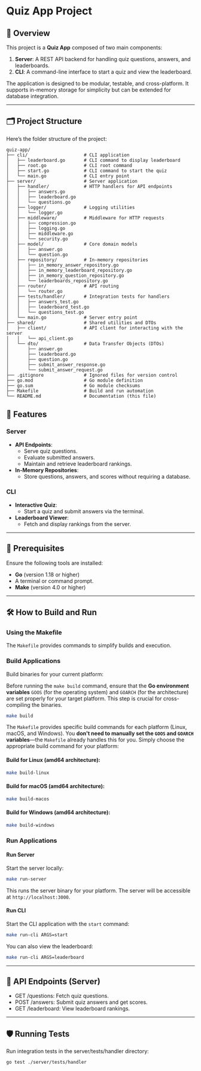 # Quiz App Project

## 📖 Overview

This project is a **Quiz App** composed of two main components:

1. **Server**: A REST API backend for handling quiz questions, answers, and leaderboards.
2. **CLI**: A command-line interface to start a quiz and view the leaderboard.

The application is designed to be modular, testable, and cross-platform. It supports in-memory storage for simplicity but can be extended for database integration.

---

## 🗂️ Project Structure

Here’s the folder structure of the project:

```plaintext
quiz-app/
├── cli/                     # CLI application
│   ├── leaderboard.go       # CLI command to display leaderboard
│   ├── root.go              # CLI root command
│   ├── start.go             # CLI command to start the quiz
│   └── main.go              # CLI entry point
├── server/                  # Server application
│   ├── handler/             # HTTP handlers for API endpoints
│   │   ├── answers.go
│   │   ├── leaderboard.go
│   │   └── questions.go
│   ├── logger/              # Logging utilities
│   │   └── logger.go
│   ├── middleware/          # Middleware for HTTP requests
│   │   ├── compression.go
│   │   ├── logging.go
│   │   ├── middleware.go
│   │   └── security.go
│   ├── model/               # Core domain models
│   │   ├── answer.go
│   │   └── question.go
│   ├── repository/          # In-memory repositories
│   │   ├── in_memory_answer_repository.go
│   │   ├── in_memory_leaderboard_repository.go
│   │   ├── in_memory_question_repository.go
│   │   └── leaderboards_repository.go
│   ├── router/              # API routing
│   │   └── router.go
│   ├── tests/handler/       # Integration tests for handlers
│   │   ├── answers_test.go
│   │   ├── leaderboard_test.go
│   │   └── questions_test.go
│   └── main.go              # Server entry point
├── shared/                  # Shared utilities and DTOs
│   ├── client/              # API client for interacting with the server
│   │   └── api_client.go
│   └── dto/                 # Data Transfer Objects (DTOs)
│       ├── answer.go
│       ├── leaderboard.go
│       ├── question.go
│       ├── submit_answer_response.go
│       └── submit_answer_request.go
├── .gitignore               # Ignored files for version control
├── go.mod                   # Go module definition
├── go.sum                   # Go module checksums
├── Makefile                 # Build and run automation
└── README.md                # Documentation (this file)
```

## 🚀 Features

### Server

- **API Endpoints**:
  - Serve quiz questions.
  - Evaluate submitted answers.
  - Maintain and retrieve leaderboard rankings.
- **In-Memory Repositories**:
  - Store questions, answers, and scores without requiring a database.

### CLI

- **Interactive Quiz**:
  - Start a quiz and submit answers via the terminal.
- **Leaderboard Viewer**:
  - Fetch and display rankings from the server.

---

## 🔧 Prerequisites

Ensure the following tools are installed:

- **Go** (version 1.18 or higher)
- A terminal or command prompt.
- **Make** (version 4.0 or higher)

---

## 🛠️ How to Build and Run

### Using the Makefile

The `Makefile` provides commands to simplify builds and execution.

### Build Applications

Build binaries for your current platform:

Before running the `make build` command, ensure that the **Go environment variables** `GOOS` (for the operating system) and `GOARCH` (for the architecture) are set properly for your target platform. This step is crucial for cross-compiling the binaries.

```bash
make build
```

The `Makefile` provides specific build commands for each platform (Linux, macOS, and Windows). You **don't need to manually set the `GOOS` and `GOARCH` variables**—the `Makefile` already handles this for you. Simply choose the appropriate build command for your platform:

#### Build for Linux (amd64 architecture):

```bash
make build-linux
```

#### Build for macOS (amd64 architecture):

```bash
make build-macos
```

#### Build for Windows (amd64 architecture):

```bash
make build-windows
```

### Run Applications

#### Run Server

Start the server locally:

```bash
make run-server
```

This runs the server binary for your platform. The server will be accessible at `http://localhost:3000`.

#### Run CLI

Start the CLI application with the `start` command:

```bash
make run-cli ARGS=start
```

You can also view the leaderboard:

```bash
make run-cli ARGS=leaderboard
```

---

## 📜 API Endpoints (Server)

- GET /questions: Fetch quiz questions.
- POST /answers: Submit quiz answers and get scores.
- GET /leaderboard: View leaderboard rankings.

---

## 🛡️ Running Tests

Run integration tests in the server/tests/handler directory:

```bash
go test ./server/tests/handler
```
